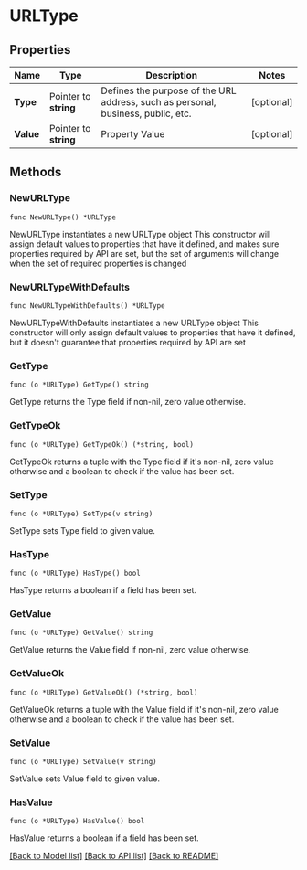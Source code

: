 # URLType

## Properties

Name | Type | Description | Notes
------------ | ------------- | ------------- | -------------
**Type** | Pointer to **string** | Defines the purpose of the URL address, such as personal, business, public, etc. | [optional] 
**Value** | Pointer to **string** | Property Value | [optional] 

## Methods

### NewURLType

`func NewURLType() *URLType`

NewURLType instantiates a new URLType object
This constructor will assign default values to properties that have it defined,
and makes sure properties required by API are set, but the set of arguments
will change when the set of required properties is changed

### NewURLTypeWithDefaults

`func NewURLTypeWithDefaults() *URLType`

NewURLTypeWithDefaults instantiates a new URLType object
This constructor will only assign default values to properties that have it defined,
but it doesn't guarantee that properties required by API are set

### GetType

`func (o *URLType) GetType() string`

GetType returns the Type field if non-nil, zero value otherwise.

### GetTypeOk

`func (o *URLType) GetTypeOk() (*string, bool)`

GetTypeOk returns a tuple with the Type field if it's non-nil, zero value otherwise
and a boolean to check if the value has been set.

### SetType

`func (o *URLType) SetType(v string)`

SetType sets Type field to given value.

### HasType

`func (o *URLType) HasType() bool`

HasType returns a boolean if a field has been set.

### GetValue

`func (o *URLType) GetValue() string`

GetValue returns the Value field if non-nil, zero value otherwise.

### GetValueOk

`func (o *URLType) GetValueOk() (*string, bool)`

GetValueOk returns a tuple with the Value field if it's non-nil, zero value otherwise
and a boolean to check if the value has been set.

### SetValue

`func (o *URLType) SetValue(v string)`

SetValue sets Value field to given value.

### HasValue

`func (o *URLType) HasValue() bool`

HasValue returns a boolean if a field has been set.


[[Back to Model list]](../README.md#documentation-for-models) [[Back to API list]](../README.md#documentation-for-api-endpoints) [[Back to README]](../README.md)


